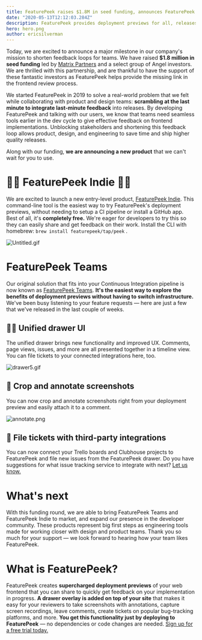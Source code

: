 ```yaml
---
title: FeaturePeek raises $1.8M in seed funding, announces FeaturePeek Indie
date: "2020-05-13T12:12:03.284Z"
description: FeaturePeek provides deployment previews for all, releases  new CLI tool and major new features
hero: hero.png
author: ericsilverman
---
```


Today, we are excited to announce a major milestone in our company's mission to shorten feedback loops for teams. We have raised **$1.8 million in seed funding** led by [Matrix Partners](https://www.matrixpartners.com/) and a select group of Angel investors. We are thrilled with this partnership, and are thankful to have the support of these fantastic investors as FeaturePeek helps provide the missing link in the frontend review process.


We started FeaturePeek in 2019 to solve a real-world problem that we felt while collaborating with product and design teams: **scrambling at the last minute to integrate last-minute feedback** into releases. By developing FeaturePeek and talking with our users, we know that teams need seamless tools earlier in the dev cycle to give effective feedback on frontend implementations. Unblocking stakeholders and shortening this feedback loop allows product, design, and engineering to save time and ship higher quality releases.

Along with our funding, **we are announcing a new product** that we can't wait for you to use.

# 👩‍💻 FeaturePeek Indie 👨‍💻

We are excited to launch a new entry-level product, [FeaturePeek Indie](/product/indie). This command-line tool is the easiest way to try FeaturePeek's deployment previews, without needing to setup a CI pipeline or install a GitHub app. Best of all, it's **completely free.** We're eager for developers to try this so they can easily share and get feedback on their work. Install the CLI with homebrew: `brew install featurepeek/tap/peek` .

![Untitled.gif](https://storage.googleapis.com/slite-api-files-production/files/1afac329-35ae-4d86-93fd-3567054de63b/Untitled.gif)

# FeaturePeek Teams

Our original solution that fits into your Continuous Integration pipeline is now known as [FeaturePeek Teams](/product/teams). **It's the easiest way to explore the benefits of deployment previews without having to switch infrastructure.** We've been busy listening to your feature requests — here are just a few that we've released in the last couple of weeks.

## 👨‍🎨 Unified drawer UI

The unified drawer brings new functionality and improved UX. Comments, page views, issues, and more are all presented together in a timeline view. You can file tickets to your connected integrations here, too.

![drawer5.gif](https://storage.googleapis.com/slite-api-files-production/files/5ff3e21b-6f4b-4044-b7c4-40f2c24873d8/drawer5.gif)

## 📸 Crop and annotate screenshots

You can now crop and annotate screenshots right from your deployment preview and easily attach it to a comment.

![annotate.png](https://storage.googleapis.com/slite-api-files-production/files/dc92a600-f31e-4fab-a368-36dc9b9c47ec/annotate.png)

## 🐛 File tickets with third-party integrations

You can now connect your Trello boards and Clubhouse projects to FeaturePeek and file new issues from the FeaturePeek drawer. Do you have suggestions for what issue tracking service to integrate with next? [Let us know.](hello@featurepeek.com)

# What's next

With this funding round, we are able to bring FeaturePeek Teams and FeaturePeek Indie to market, and expand our presence in the developer community. These products represent big first steps as engineering tools made for working closer with design and product teams. Thank you so much for your support — we look forward to hearing how your team likes FeaturePeek.

# What is FeaturePeek?

FeaturePeek creates **supercharged deployment previews** of your web frontend that you can share to quickly get feedback on your implementation in progress. **A drawer overlay is added on top of your site** that makes it easy for your reviewers to take screenshots with annotations, capture screen recordings, leave comments, create tickets on popular bug-tracking platforms, and more. **You get this functionality just by deploying to FeaturePeek** — no dependencies or code changes are needed. [Sign up for a free trial today. ](https://dashboard.featurepeek.com/login)
